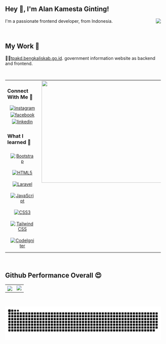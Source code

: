 ## Hey 👋, I'm Alan Kamesta Ginting!

<div align="right">
<img src="https://komarev.com/ghpvc/?username=Alana1252&&style=flat-square" align="right" />
</div>

I'm a passionate frontend developer, from Indonesia.

<br/>

## My Work 🤝

🧑‍💻[tpakd.bengkaliskab.go.id](https://tpakd.bengkaliskab.go.id/). government information website as backend and frontend.

<br/>

<table><tr><td valign="top" width="50%">

### Connect With Me 🔗

<div align="center">
<a href="https://instagram.com/https://www.instagram.com/alannkg/" target="_blank">
<img src=https://img.shields.io/badge/instagram-%23000000.svg?&style=for-the-badge&logo=instagram&logoColor=white alt=instagram style="margin-bottom: 5px;" />
</a>
<a href="https://www.facebook.com/https://www.facebook.com/alankamesta/" target="_blank">
<img src=https://img.shields.io/badge/facebook-%232E87FB.svg?&style=for-the-badge&logo=facebook&logoColor=white alt=facebook style="margin-bottom: 5px;" />
</a>
<a href="https://linkedin.com/in/https://www.linkedin.com/in/alankamestaginting/" target="_blank">
<img src=https://img.shields.io/badge/linkedin-%231E77B5.svg?&style=for-the-badge&logo=linkedin&logoColor=white alt=linkedin style="margin-bottom: 5px;" />
</a>  
</div>

### What I learned 📘

<div align="center">  
<a href="https://getbootstrap.com/docs/3.4/javascript/" target="_blank"><img style="margin: 10px" src="https://profilinator.rishav.dev/skills-assets/bootstrap-plain.svg" alt="Bootstrap" height="50" /></a>  
<a href="https://en.wikipedia.org/wiki/HTML5" target="_blank"><img style="margin: 10px" src="https://profilinator.rishav.dev/skills-assets/html5-original-wordmark.svg" alt="HTML5" height="50" /></a>  
<a href="https://laravel.com/" target="_blank"><img style="margin: 10px" src="https://profilinator.rishav.dev/skills-assets/laravel-plain-wordmark.svg" alt="Laravel" height="50" /></a>  
<a href="https://www.javascript.com/" target="_blank"><img style="margin: 10px" src="https://profilinator.rishav.dev/skills-assets/javascript-original.svg" alt="JavaScript" height="50" /></a>  
<a href="https://www.w3schools.com/css/" target="_blank"><img style="margin: 10px" src="https://profilinator.rishav.dev/skills-assets/css3-original-wordmark.svg" alt="CSS3" height="50" /></a>  
<a href="https://www.tailwindcss.com/" target="_blank"><img style="margin: 10px" src="https://profilinator.rishav.dev/skills-assets/tailwindcss.svg" alt="Tailwind CSS" height="50" /></a>  
<a href="https://codeigniter.com/" target="_blank"><img style="margin: 10px" src="https://profilinator.rishav.dev/skills-assets/codeigniter.svg" alt="CodeIgniter" height="50" /></a>  
</div>

</td><td valign="top" width="50%">

<img src="https://i.pinimg.com/originals/af/e6/55/afe65557a50f1f634fed4a23bc411ea8.gif" align="left" height="330" width="420" />

</td></tr></table>

<br/>

## Github Performance Overall 😍

<table><tr><td valign="top" width="50%">

<img src="https://github-readme-stats.vercel.app/api/top-langs/?username=Alana1252&hide_border=true&layout=compact" align="center" />

</td><td valign="top" width="50%">

<img src="https://github-readme-stats.vercel.app/api?username=Alana1252&show_icons=true&count_private=true&hide_border=true" align="left" />

</td></tr></table>
<br />

![Snake animation](https://github.com/Alana1252/Alana1252/blob/output/snake.svg)

##
